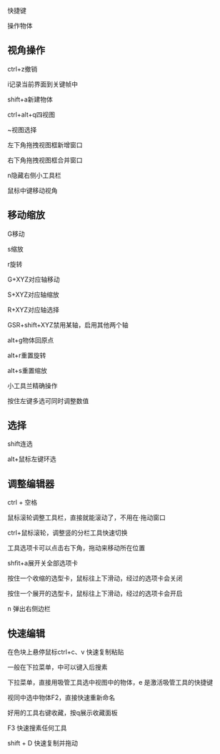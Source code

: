 快捷键

操作物体



## 视角操作



ctrl+z撤销

i记录当前界面到关键帧中

shift+a新建物体

ctrl+alt+q四视图

~视图选择

左下角拖拽视图框新增窗口

右下角拖拽视图框合并窗口

n隐藏右侧小工具栏

鼠标中键移动视角



## 移动缩放

G移动

s缩放

r旋转

G+XYZ对应轴移动

S+XYZ对应轴缩放

R+XYZ对应轴选择

GSR+shift+XYZ禁用某轴，启用其他两个轴

alt+g物体回原点

alt+r重置旋转

alt+s重置缩放



小工具兰精确操作

按住左键多选可同时调整数值



## 选择

shift连选

alt+鼠标左键环选



## 调整编辑器

ctrl + 空格

鼠标滚轮调整工具栏，直接就能滚动了，不用在·拖动窗口

ctrl+鼠标滚轮，调整竖的分栏工具快速切换

工具选项卡可以点击右下角，拖动来移动所在位置

shfit+a展开关全部选项卡

按住一个收缩的选型卡，鼠标往上下滑动，经过的选项卡会关闭

按住一个展开的选型卡，鼠标往上下滑动，经过的选项卡会开启

n 弹出右侧边栏



## 快速编辑

在色块上悬停鼠标ctrl+c、v 快速复制粘贴

一般在下拉菜单，中可以键入后搜素

下拉菜单，直接用吸管工具选中视图中的物体，e 是激活吸管工具的快捷键

视同中选中物体F2，直接快速重新命名

好用的工具右键收藏，按q展示收藏面板

F3 快速搜素任何工具

shift + D 快速复制并拖动

